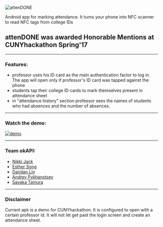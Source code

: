 


![attenDONE][logo]

[logo]: https://github.com/Nukki/attenDONE/raw/master/app/src/main/res/drawable/name3.png "App name"
Android app for marking attendance. It turns your phone into NFC scanner to read NFC tags from college IDs

## attenDONE was awarded Honorable Mentions at CUNYhackathon Spring'17

***
### Features:
* professor uses his ID card as the main authentication factor to log in. The app will open only if professor's ID card was tapped against the phone
* students tap their college ID cards to mark themselves present in attendance sheet
* in "attendance history" section professor sees the names of students who had absences and the number of absences. 
***

### Watch the demo:

[![demo](http://img.youtube.com/vi/ULR1QrEeLk8/0.jpg)](http://www.youtube.com/watch?v=ULR1QrEeLk8)


***
### Team okAPI:
* <a href="https://github.com/Nukki">Nikki Jack</a>
* <a href="https://github.com/songesu">Esther Song</a>
* <a href="https://github.com/Dandanlin0702">Dandan Lin</a>
* <a href="https://github.com/nblxanueb">Andrey Pykhanstsev</a>
* <a href="https://github.com/sayaka-tamura">Sayaka Tamura</a>


***
### Disclaimer
Current apk is a demo for CUNYhackathon. It is configured to open with a certain professor id. It will not let get past the login screen and create an attendance sheet.

